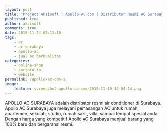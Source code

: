 ```yaml
---
layout: post
title: 'Project Aksisoft : Apollo-AC.com | Distributor Resmi AC Surabaya'
published: true
author: aksisoft
comments: true
date: 2015-11-24 02:11:18
tags:
    - ac
    - ac surabaya
    - apollo-ac
    - jual ac berkualitas
categories:
    - online-shop
    - portofolio
    - website
permalink: /apollo-ac-com-2
image:
    feature: screenshot-apollo-ac-com-2015-11-19-14-54-14.png
---
```

APOLLO AC SURABAYA adalah distributor resmi air conditioner di Surabaya. Apollo AC Surabaya juga melayani pemasangan AC untuk rumah, apartemen, sekolah, studio, rumah sakit, villa, sampai tempat spesial anda. Dengan harga yang kompetitif Apollo AC Surabaya menjual barang yang 100% baru dan bergaransi resmi.

